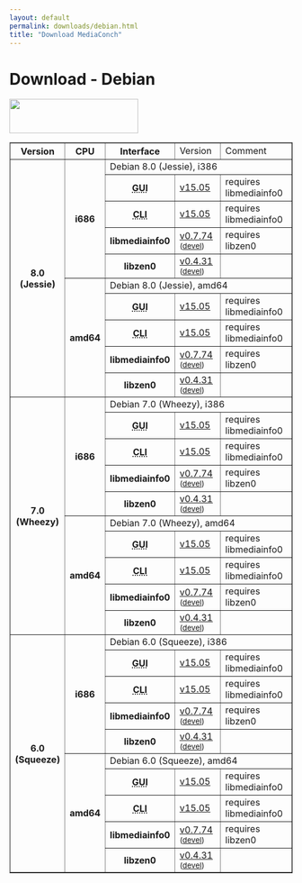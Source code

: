 ```yaml
---
layout: default
permalink: downloads/debian.html
title: "Download MediaConch"
---
```


# Download - Debian

<img src="/MediaConch/images/Debian.png" width="229" height="61"><br/>

<table border="1">
<tr class="table-header">
    <th>Version</th>
    <th>CPU</th>
    <th>Interface</th>
    <td>Version</td>
    <td>Comment</td>
</tr>
<tr>
    <th rowspan="10">8.0<br/>(Jessie)</th>
    <th rowspan="5">i686</th>
    <td class="table-OS" colspan="3" id="8.0.i386">Debian 8.0 (Jessie), i386</td>
</tr>
<tr>
    <th><abbr title="Graphical User Interface">GUI</abbr></th>
    <td><a href="/download/binary/mediaconch-gui/15.05.0/mediaconch-gui_15.05.0-1_i386.Debian_8.0.deb">v15.05</a></td>
    <td>requires libmediainfo0</td>
</tr>
<tr>
    <th><abbr title="Command Line Interface">CLI</abbr></th>
    <td><a href="/download/binary/mediaconch/15.05.0/mediaconch_15.05.0-1_i386.Debian_8.0.deb">v15.05</a></td>
    <td>requires libmediainfo0</td>
</tr>
<tr>
    <th>libmediainfo0</th>
    <td><a href="/download/binary/libmediainfo0/0.7.74/libmediainfo0_0.7.74-1_i386.Debian_8.0.deb">v0.7.74</a><small> (<a href="/download/binary/libmediainfo0/0.7.74/libmediainfo-dev_0.7.74-1_i386.Debian_8.0.deb">devel</a>)</small></td>
    <td>requires libzen0</td>
</tr>
<tr>
    <th>libzen0</th>
    <td><a href="/download/binary/libzen0/0.4.31/libzen0_0.4.31-1_i386.Debian_8.0.deb">v0.4.31</a><small> (<a href="/download/binary/libzen0/0.4.31/libzen-dev_0.4.31-1_i386.Debian_8.0.deb">devel</a>)</small></td>
    <td>&nbsp;</td>
</tr>
<tr>
    <th rowspan="5">amd64</th>
    <td class="table-OS" colspan="3" id="8.0.amd64">Debian 8.0 (Jessie), amd64</td>
</tr>
<tr>
    <th><abbr title="Graphical User Interface">GUI</abbr></th>
    <td><a href="/download/binary/mediaconch-gui/15.05.0/mediaconch-gui_15.05.0-1_amd64.Debian_8.0.deb">v15.05</a></td>
    <td>requires libmediainfo0</td>
</tr>
<tr>
    <th><abbr title="Command Line Interface">CLI</abbr></th>
    <td><a href="/download/binary/mediaconch/15.05.0/mediaconch_15.05.0-1_amd64.Debian_8.0.deb">v15.05</a></td>
    <td>requires libmediainfo0</td>
</tr>
<tr>
    <th>libmediainfo0</th>
    <td><a href="/download/binary/libmediainfo0/0.7.74/libmediainfo0_0.7.74-1_amd64.Debian_8.0.deb">v0.7.74</a><small> (<a href="/download/binary/libmediainfo0/0.7.74/libmediainfo-dev_0.7.74-1_amd64.Debian_8.0.deb">devel</a>)</small></td>
    <td>requires libzen0</td>
</tr>
<tr>
    <th>libzen0</th>
    <td><a href="/download/binary/libzen0/0.4.31/libzen0_0.4.31-1_amd64.Debian_8.0.deb">v0.4.31</a><small> (<a href="/download/binary/libzen0/0.4.31/libzen-dev_0.4.31-1_amd64.Debian_8.0.deb">devel</a>)</small></td>
    <td>&nbsp;</td>
</tr>
<tr>
    <th rowspan="10">7.0<br/>(Wheezy)</th>
    <th rowspan="5">i686</th>
    <td class="table-OS" colspan="3" id="7.0.i386">Debian 7.0 (Wheezy), i386</td>
</tr>
<tr>
    <th><abbr title="Graphical User Interface">GUI</abbr></th>
    <td><a href="/download/binary/mediaconch-gui/15.05.0/mediaconch-gui_15.05.0-1_i386.Debian_7.0.deb">v15.05</a></td>
    <td>requires libmediainfo0</td>
</tr>
<tr>
    <th><abbr title="Command Line Interface">CLI</abbr></th>
    <td><a href="/download/binary/mediaconch/15.05.0/mediaconch_15.05.0-1_i386.Debian_7.0.deb">v15.05</a></td>
    <td>requires libmediainfo0</td>
</tr>
<tr>
    <th>libmediainfo0</th>
    <td><a href="/download/binary/libmediainfo0/0.7.74/libmediainfo0_0.7.74-1_i386.Debian_7.0.deb">v0.7.74</a><small> (<a href="/download/binary/libmediainfo0/0.7.74/libmediainfo-dev_0.7.74-1_i386.Debian_7.0.deb">devel</a>)</small></td>
    <td>requires libzen0</td>
</tr>
<tr>
    <th>libzen0</th>
    <td><a href="/download/binary/libzen0/0.4.31/libzen0_0.4.31-1_i386.Debian_7.0.deb">v0.4.31</a><small> (<a href="/download/binary/libzen0/0.4.31/libzen-dev_0.4.31-1_i386.Debian_7.0.deb">devel</a>)</small></td>
    <td>&nbsp;</td>
</tr>
<tr>
    <th rowspan="5">amd64</th>
    <td class="table-OS" colspan="3" id="7.0.amd64">Debian 7.0 (Wheezy), amd64</td>
</tr>
<tr>
    <th><abbr title="Graphical User Interface">GUI</abbr></th>
    <td><a href="/download/binary/mediaconch-gui/15.05.0/mediaconch-gui_15.05.0-1_amd64.Debian_7.0.deb">v15.05</a></td>
    <td>requires libmediainfo0</td>
</tr>
<tr>
    <th><abbr title="Command Line Interface">CLI</abbr></th>
    <td><a href="/download/binary/mediaconch/15.05.0/mediaconch_15.05.0-1_amd64.Debian_7.0.deb">v15.05</a></td>
    <td>requires libmediainfo0</td>
</tr>
<tr>
    <th>libmediainfo0</th>
    <td><a href="/download/binary/libmediainfo0/0.7.74/libmediainfo0_0.7.74-1_amd64.Debian_7.0.deb">v0.7.74</a><small> (<a href="/download/binary/libmediainfo0/0.7.74/libmediainfo-dev_0.7.74-1_amd64.Debian_7.0.deb">devel</a>)</small></td>
    <td>requires libzen0</td>
</tr>
<tr>
    <th>libzen0</th>
    <td><a href="/download/binary/libzen0/0.4.31/libzen0_0.4.31-1_amd64.Debian_7.0.deb">v0.4.31</a><small> (<a href="/download/binary/libzen0/0.4.31/libzen-dev_0.4.31-1_amd64.Debian_7.0.deb">devel</a>)</small></td>
    <td>&nbsp;</td>
</tr>
<tr>
    <th rowspan="10">6.0<br/>(Squeeze)</th>
    <th rowspan="5">i686</th>
    <td class="table-OS" colspan="3" id="6.0.i386">Debian 6.0 (Squeeze), i386</td>
</tr>
<tr>
    <th><abbr title="Graphical User Interface">GUI</abbr></th>
    <td><a href="/download/binary/mediaconch-gui/15.05.0/mediaconch-gui_15.05.0-1_i386.Debian_6.0.deb">v15.05</a></td>
    <td>requires libmediainfo0</td>
</tr>
<tr>
    <th><abbr title="Command Line Interface">CLI</abbr></th>
    <td><a href="/download/binary/mediaconch/15.05.0/mediaconch_15.05.0-1_i386.Debian_6.0.deb">v15.05</a></td>
    <td>requires libmediainfo0</td>
</tr>
<tr>
    <th>libmediainfo0</th>
    <td><a href="/download/binary/libmediainfo0/0.7.74/libmediainfo0_0.7.74-1_i386.Debian_6.0.deb">v0.7.74</a><small> (<a href="/download/binary/libmediainfo0/0.7.74/libmediainfo-dev_0.7.74-1_i386.Debian_6.0.deb">devel</a>)</small></td>
    <td>requires libzen0</td>
</tr>
<tr>
    <th>libzen0</th>
    <td><a href="/download/binary/libzen0/0.4.31/libzen0_0.4.31-1_i386.Debian_6.0.deb">v0.4.31</a><small> (<a href="/download/binary/libzen0/0.4.31/libzen-dev_0.4.31-1_i386.Debian_6.0.deb">devel</a>)</small></td>
    <td>&nbsp;</td>
</tr>
<tr>
    <th rowspan="5">amd64</th>
    <td class="table-OS" colspan="3" id="6.0.amd64">Debian 6.0 (Squeeze), amd64</td>
</tr>
<tr>
    <th><abbr title="Graphical User Interface">GUI</abbr></th>
    <td><a href="/download/binary/mediaconch-gui/15.05.0/mediaconch-gui_15.05.0-1_amd64.Debian_6.0.deb">v15.05</a></td>
    <td>requires libmediainfo0</td>
</tr>
<tr>
    <th><abbr title="Command Line Interface">CLI</abbr></th>
    <td><a href="/download/binary/mediaconch/15.05.0/mediaconch_15.05.0-1_amd64.Debian_6.0.deb">v15.05</a></td>
    <td>requires libmediainfo0</td>
</tr>
<tr>
    <th>libmediainfo0</th>
    <td><a href="/download/binary/libmediainfo0/0.7.74/libmediainfo0_0.7.74-1_amd64.Debian_6.0.deb">v0.7.74</a><small> (<a href="/download/binary/libmediainfo0/0.7.74/libmediainfo-dev_0.7.74-1_amd64.Debian_6.0.deb">devel</a>)</small></td>
    <td>requires libzen0</td>
</tr>
<tr>
    <th>libzen0</th>
    <td><a href="/download/binary/libzen0/0.4.31/libzen0_0.4.31-1_amd64.Debian_6.0.deb">v0.4.31</a><small> (<a href="/download/binary/libzen0/0.4.31/libzen-dev_0.4.31-1_amd64.Debian_6.0.deb">devel</a>)</small></td>
    <td>&nbsp;</td>
</tr>
</table>
